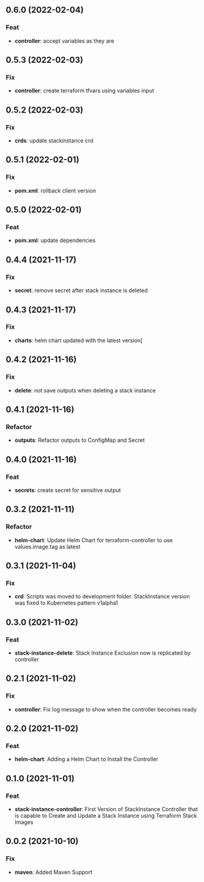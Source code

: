 ## 0.6.0 (2022-02-04)

### Feat

- **controller**: accept variables as they are

## 0.5.3 (2022-02-03)

### Fix

- **controller**: create terraform tfvars using variables input

## 0.5.2 (2022-02-03)

### Fix

- **crds**: update stackinstance crd

## 0.5.1 (2022-02-01)

### Fix

- **pom.xml**: rollback client version

## 0.5.0 (2022-02-01)

### Feat

- **pom.xml**: update dependencies

## 0.4.4 (2021-11-17)

### Fix

- **secret**: remove secret after stack instance is deleted

## 0.4.3 (2021-11-17)

### Fix

- **charts**: helm chart updated with the latest version[

## 0.4.2 (2021-11-16)

### Fix

- **delete**: not save outputs when deleting a stack instance

## 0.4.1 (2021-11-16)

### Refactor

- **outputs**: Refactor outputs to ConfigMap and Secret

## 0.4.0 (2021-11-16)

### Feat

- **secrets**: create secret for sensitive output

## 0.3.2 (2021-11-11)

### Refactor

- **helm-chart**: Update Helm Chart for terraform-controller to use values.image.tag as latest

## 0.3.1 (2021-11-04)

### Fix

- **crd**: Scripts was moved to development folder. StackInstance version was fixed to Kubernetes pattern v1alpha1

## 0.3.0 (2021-11-02)

### Feat

- **stack-instance-delete**: Stack Instance Exclusion now is replicated by controller

## 0.2.1 (2021-11-02)

### Fix

- **controller**: Fix log message to show when the controller becomes ready

## 0.2.0 (2021-11-02)

### Feat

- **helm-chart**: Adding a Helm Chart to Install the Controller

## 0.1.0 (2021-11-01)

### Feat

- **stack-instance-controller**: First Version of StackInstance Controller that is capable to Create and Update a Stack Instance using Terraform Stack Images

## 0.0.2 (2021-10-10)

### Fix

- **maven**: Added Maven Support
